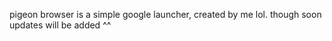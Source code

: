 pigeon browser is a simple google launcher, created by me lol. though soon updates will be added ^^
